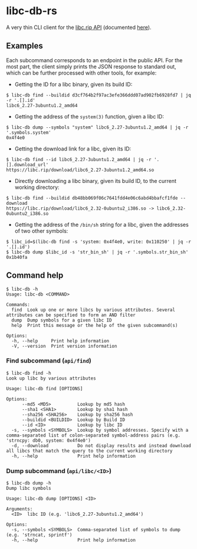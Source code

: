 # libc-db-rs #

A very thin CLI client for the [libc.rip API](https://libc.rip/api/) (documented [here](https://github.com/niklasb/libc-database/tree/master/searchengine)).

## Examples ##

Each subcommand corresponds to an endpoint in the public API. For the most part, the client simply prints the JSON response to standard out, which can be further processed with other tools, for example:

* Getting the ID for a libc binary, given its build ID:

```
$ libc-db find --buildid d3cf764b2f97ac3efe366ddd07ad902fb6928fd7 | jq -r '.[].id'
libc6_2.27-3ubuntu1.2_amd64
```

* Getting the address of the `system(3)` function, given a libc ID:

```
$ libc-db dump --symbols "system" libc6_2.27-3ubuntu1.2_amd64 | jq -r '.symbols.system'
0x4f4e0
```

* Getting the download link for a libc, given its ID:

```
$ libc-db find --id libc6_2.27-3ubuntu1.2_amd64 | jq -r '.[].download_url'
https://libc.rip/download/libc6_2.27-3ubuntu1.2_amd64.so
```

* Directly downloading a libc binary, given its build ID, to the current working directory:

```
$ libc-db find --buildid db48bb069f06c7641fdd4e06c6abd4bbafcf1fde --download
https://libc.rip/download/libc6_2.32-0ubuntu2_i386.so -> libc6_2.32-0ubuntu2_i386.so
```

* Getting the address of the `/bin/sh` string for a libc, given the addresses of two other symbols:

```
$ libc_id=$(libc-db find -s 'system: 0x4f4e0, write: 0x110250' | jq -r '.[].id')
$ libc-db dump $libc_id -s 'str_bin_sh' | jq -r '.symbols.str_bin_sh'
0x1b40fa
```

## Command help ##

```
$ libc-db -h
Usage: libc-db <COMMAND>

Commands:
  find  Look up one or more libcs by various attributes. Several attributes can be specified to form an AND filter
  dump  Dump symbols for a given libc ID
  help  Print this message or the help of the given subcommand(s)

Options:
  -h, --help     Print help information
  -V, --version  Print version information
```

### Find subcommand (`api/find`) ###

```
$ libc-db find -h
Look up libc by various attributes

Usage: libc-db find [OPTIONS]

Options:
      --md5 <MD5>          Lookup by md5 hash
      --sha1 <SHA1>        Lookup by sha1 hash
      --sha256 <SHA256>    Lookup by sha256 hash
      --buildid <BUILDID>  Lookup by Build ID
      --id <ID>            Lookup by libc ID
  -s, --symbols <SYMBOLS>  Lookup by symbol addresses. Specify with a comma-separated list of colon-separated symbol-address pairs (e.g. 'strncpy: db0, system: 0x4f4e0')
  -d, --download           Do not display results and instead download all libcs that match the query to the current working directory
  -h, --help               Print help information
```

### Dump subcommand (`api/libc/<ID>`) ###

```
$ libc-db dump -h
Dump libc symbols

Usage: libc-db dump [OPTIONS] <ID>

Arguments:
  <ID>  libc ID (e.g. 'libc6_2.27-3ubuntu1.2_amd64')

Options:
  -s, --symbols <SYMBOLS>  Comma-separated list of symbols to dump (e.g. 'strncat, sprintf')
  -h, --help               Print help information
```
